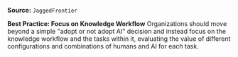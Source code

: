 **Source:** `JaggedFrontier`

**Best Practice: Focus on Knowledge Workflow**
Organizations should move beyond a simple "adopt or not adopt AI" decision and instead focus on the knowledge workflow and the tasks within it, evaluating the value of different configurations and combinations of humans and AI for each task.
